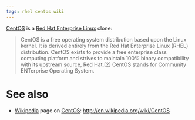 ```yaml
---
tags: rhel centos wiki
---
```


[CentOS](/wiki/CentOS) is a [Red Hat Enterprise Linux](/wiki/Red_Hat_Enterprise_Linux) clone:

> CentOS is a free operating system distribution based upon the Linux kernel. It is derived entirely from the Red Hat Enterprise Linux (RHEL) distribution. CentOS exists to provide a free enterprise class computing platform and strives to maintain 100% binary compatibility with its upstream source, Red Hat.\[2\] CentOS stands for Community ENTerprise Operating System.

# See also

-   [Wikipedia](/wiki/Wikipedia) page on [CentOS](/wiki/CentOS): <http://en.wikipedia.org/wiki/CentOS>

